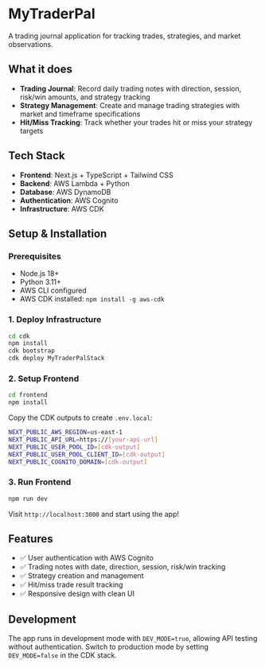 # MyTraderPal

A trading journal application for tracking trades, strategies, and market observations.

## What it does

- **Trading Journal**: Record daily trading notes with direction, session, risk/win amounts, and strategy tracking
- **Strategy Management**: Create and manage trading strategies with market and timeframe specifications
- **Hit/Miss Tracking**: Track whether your trades hit or miss your strategy targets

## Tech Stack

- **Frontend**: Next.js + TypeScript + Tailwind CSS
- **Backend**: AWS Lambda + Python
- **Database**: AWS DynamoDB
- **Authentication**: AWS Cognito
- **Infrastructure**: AWS CDK

## Setup & Installation

### Prerequisites
- Node.js 18+
- Python 3.11+
- AWS CLI configured
- AWS CDK installed: `npm install -g aws-cdk`

### 1. Deploy Infrastructure
```bash
cd cdk
npm install
cdk bootstrap
cdk deploy MyTraderPalStack
```

### 2. Setup Frontend
```bash
cd frontend
npm install
```

Copy the CDK outputs to create `.env.local`:
```bash
NEXT_PUBLIC_AWS_REGION=us-east-1
NEXT_PUBLIC_API_URL=https://[your-api-url]
NEXT_PUBLIC_USER_POOL_ID=[cdk-output]
NEXT_PUBLIC_USER_POOL_CLIENT_ID=[cdk-output]
NEXT_PUBLIC_COGNITO_DOMAIN=[cdk-output]
```

### 3. Run Frontend
```bash
npm run dev
```

Visit `http://localhost:3000` and start using the app!

## Features

- ✅ User authentication with AWS Cognito
- ✅ Trading notes with date, direction, session, risk/win tracking
- ✅ Strategy creation and management
- ✅ Hit/miss trade result tracking
- ✅ Responsive design with clean UI

## Development

The app runs in development mode with `DEV_MODE=true`, allowing API testing without authentication. Switch to production mode by setting `DEV_MODE=false` in the CDK stack.